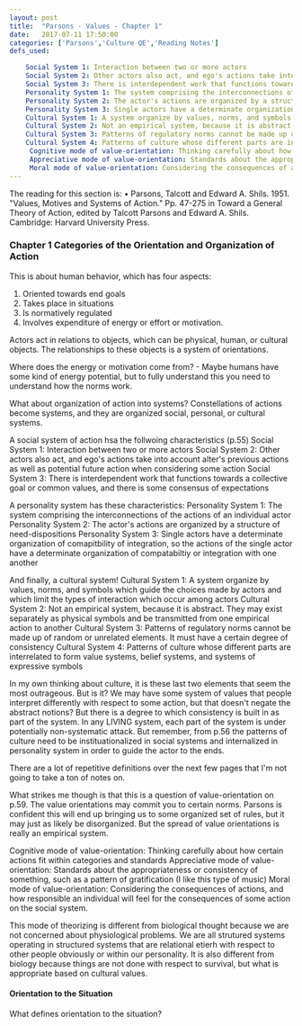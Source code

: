 ```yaml
---
layout: post
title:  "Parsons - Values - Chapter 1"
date:   2017-07-11 17:50:00
categories: ['Parsons','Culture QE','Reading Notes']
defs_used:

    Social System 1: Interaction between two or more actors
    Social System 2: Other actors also act, and ego's actions take into account alter's previous actions as well as potential future action when considering some action
    Social System 3: There is interdependent work that functions towards a collective goal or common values, and there is some consensus of expectations
    Personality System 1: The system comprising the interconnections of the actions of an individual actor
    Personality System 2: The actor's actions are organized by a structure of need-dispositions
    Personality System 3: Single actors have a determinate organization of comapitbility of integration, so the actions of the single actor have a determinate organization of compatabiltiy or integration with one another
    Cultural System 1: A system organize by values, norms, and symbols which guide the choices made by actors and which limit the types of interaction which occur among actors
    Cultural System 2: Not an empirical system, because it is abstract. They may exist separately as physical symbols and be transmitted from one empirical action to another
    Cultural System 3: Patterns of regulatory norms cannot be made up of random or unrelated elements. It must have a certain degree of consistency
    Cultural System 4: Patterns of culture whose different parts are interrelated to form value systems, belief systems, and systems of expressive symbols
     Cognitive mode of value-orientation: Thinking carefully about how certain actions fit within categories and standards
     Appreciative mode of value-orientation: Standards about the appropriateness or consistency of something, such as a pattern of gratification (I like this type of music)
     Moral mode of value-orientation: Considering the consequences of actions, and how responsible an individual will feel for the consequences of some action on the social system. 
---
```


The reading for this section is: •	Parsons, Talcott and Edward A. Shils. 1951. "Values, Motives and Systems of Action." Pp. 47-275 in Toward a General Theory of Action, edited by Talcott Parsons and Edward A. Shils. Cambridge: Harvard University Press.

### Chapter 1 Categories of the Orientation and Organization of Action


This is about human behavior, which has four aspects:
1. Oriented towards end goals
2. Takes place in situations
3. Is normatively regulated
4. Involves expenditure of energy or effort or motivation.

Actors act in relations to objects, which can be physical, human, or cultural objects. The relationships to these objects is a system of orientations.

Where does the energy or motivation come from? -  Maybe humans have some kind of energy potential, but to fully understand this you need to understand how the norms work.

What about organization of action into systems? Constellations of actions become systems, and they are organized social, personal, or cultural systems.

A social system of action hsa the follwoing characteristics (p.55)
<def>Social System 1: Interaction between two or more actors</def>
<def>Social System 2: Other actors also act, and ego's actions take into account alter's previous actions as well as potential future action when considering some action</def>
<def>Social System 3: There is interdependent work that functions towards a collective goal or common values, and there is some consensus of expectations</def>

A personality system has these characteristics:
<def>Personality System 1: The system comprising the interconnections of the actions of an individual actor</def>
<def>Personality System 2: The actor's actions are organized by a structure of need-dispositions</def>
<def>Personality System 3: Single actors have a determinate organization of comapitbility of integration, so the actions of the single actor have a determinate organization of compatabiltiy or integration with one another</def>

And finally, a cultural system!
<def>Cultural System 1: A system organize by values, norms, and symbols which guide the choices made by actors and which limit the types of interaction which occur among actors</def>
<def>Cultural System 2: Not an empirical system, because it is abstract. They may exist separately as physical symbols and be transmitted from one empirical action to another</def>
<def>Cultural System 3: Patterns of regulatory norms cannot be made up of random or unrelated elements. It must have a certain degree of consistency</def>
<def>Cultural System 4: Patterns of culture whose different parts are interrelated to form value systems, belief systems, and systems of expressive symbols</def>

In my own thinking about culture, it is these last two elements that seem the most outrageous. But is it? We may have some system of values that people interpret differently with respect to some action, but that doesn't negate the abstract notions? But there is a degree to which consistency is built in as part of the system. In any LIVING system, each part of the system is under potentially non-systematic attack.  But remember, from p.56 the patterns of culture need to be instituationalized in social systems and internalized in personality system in order to guide the actor to the ends.


There are a lot of repetitive definitions over the next few pages that I'm not going to take a ton of notes on.

What strikes me though is that this is a question of value-orientation on p.59. The value orientations may commit you to certain norms. Parsons is confident this will end up bringing us to some organized set of rules, but it may just as likely be disorganized. But the spread of value orientations is really an empirical system.

<def> Cognitive mode of value-orientation: Thinking carefully about how certain actions fit within categories and standards</def>
<def> Appreciative mode of value-orientation: Standards about the appropriateness or consistency of something, such as a pattern of gratification (I like this type of music)</def>
<def> Moral mode of value-orientation: Considering the consequences of actions, and how responsible an individual will feel for the consequences of some action on the social system. </def>


This mode of theorizing is different from biological thought because we are not concerned about physiological problems. We are all strutured systems operating in structured systems that are relational etierh with respect to other people obviously or within our personality. It is also different from biology because things are not done with respect to survival, but what is appropriate based on cultural values.


#### Orientation to the Situation
What defines orientation to the situation?
